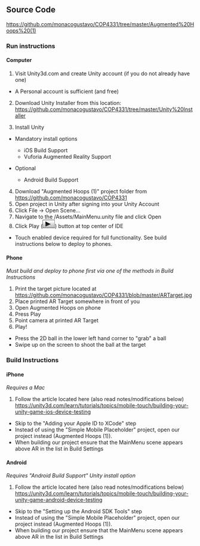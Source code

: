 ## Source Code

https://github.com/monacogustavo/COP4331/tree/master/Augmented%20Hoops%20(1)

### Run instructions

#### Computer

1. Visit Unity3d.com and create Unity account (if you do not already have one)

- A Personal account is sufficient (and free)

2. Download Unity Installer from this location: https://github.com/monacogustavo/COP4331/tree/master/Unity%20Installer

3. Install Unity

- Mandatory install options

  - iOS Build Support
  - Vuforia Augmented Reality Support

- Optional
  - Android Build Support

4. Download "Augmented Hoops (1)" project folder from https://github.com/monacogustavo/COP4331
5. Open project in Unity after signing into your Unity Account
6. Click File -> Open Scene...
7. Navigate to the /Assets/MainMenu.unity file and click Open
8. Click Play (![Play Button](/Sprint_1/images/PlayButton.png 'Play Button')) button at top center of IDE

- Touch enabled device required for full functionality. See build instructions below to deploy to phones.

#### Phone

_Must build and deploy to phone first via one of the methods in Build Instructions_

1. Print the target picture located at https://github.com/monacogustavo/COP4331/blob/master/ARTarget.jpg
2. Place printed AR Target somewhere in front of you
3. Open Augmented Hoops on phone
4. Press Play
5. Point camera at printed AR Target
6. Play!

- Press the 2D ball in the lower left hand corner to "grab" a ball
- Swipe up on the screen to shoot the ball at the target

### Build Instructions

#### iPhone

_Requires a Mac_

1. Follow the article located here (also read notes/modifications below) https://unity3d.com/learn/tutorials/topics/mobile-touch/building-your-unity-game-ios-device-testing

- Skip to the "Adding your Apple ID to XCode" step
- Instead of using the "Simple Mobile Placeholder" project, open our project instead (Augmented Hoops (1)).
- When building our project ensure that the MainMenu scene appears above AR in the list in Build Settings

#### Android

_Requires "Android Build Support" Unity install option_

1. Follow the article located here (also read notes/modifications below) https://unity3d.com/learn/tutorials/topics/mobile-touch/building-your-unity-game-android-device-testing

- Skip to the "Setting up the Android SDK Tools" step
- Instead of using the "Simple Mobile Placeholder" project, open our project instead (Augmented Hoops (1)).
- When building our project ensure that the MainMenu scene appears above AR in the list in Build Settings

